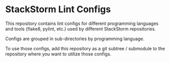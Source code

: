 # StackStorm Lint Configs

This repository contains lint configs for different programming languages and
tools (flake8, pylint, etc.) used by different StackStorm repositories.

Configs are grouped in sub-directories by programming language.

To use those configs, add this repository as a git subtree / submodule to the
repository where you want to utilize those configs.

